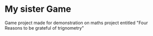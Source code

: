 My sister Game 
=========

Game project made for demonstration on maths project entitled "Four Reasons to be grateful of trignometry"
